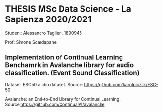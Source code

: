 # THESIS MSc Data Science - La Sapienza 2020/2021

Student: Alessandro Taglieri, 1890945

Prof: Simone Scardapane

## Implementation of Continual Learning Benchamrk in Avalanche library for audio classification. (Event Sound Classification)

Dataset: ESC50 audio dataset. Source: https://github.com/karolpiczak/ESC-50

Avalanche: an End-to-End Library for Continual Learning. Source:https://github.com/ContinualAI/avalanche





